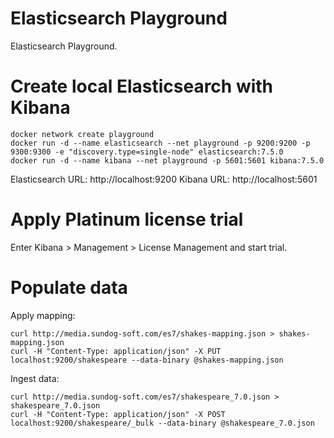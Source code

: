 # Elasticsearch Playground

Elasticsearch Playground.

# Create local Elasticsearch with Kibana

```
docker network create playground
docker run -d --name elasticsearch --net playground -p 9200:9200 -p 9300:9300 -e "discovery.type=single-node" elasticsearch:7.5.0
docker run -d --name kibana --net playground -p 5601:5601 kibana:7.5.0
```

Elasticsearch URL: http://localhost:9200
Kibana URL: http://localhost:5601

# Apply Platinum license trial

Enter Kibana > Management > License Management and start trial.

# Populate data

Apply mapping:

```
curl http://media.sundog-soft.com/es7/shakes-mapping.json > shakes-mapping.json
curl -H "Content-Type: application/json" -X PUT localhost:9200/shakespeare --data-binary @shakes-mapping.json
```

Ingest data:

```
curl http://media.sundog-soft.com/es7/shakespeare_7.0.json > shakespeare_7.0.json
curl -H "Content-Type: application/json" -X POST localhost:9200/shakespeare/_bulk --data-binary @shakespeare_7.0.json
```